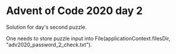 # Advent of Code 2020 day 2

Solution for day's second puzzle.

One needs to store puzzle input into  File(applicationContext.filesDir, "adv2020_password_2_check.txt").